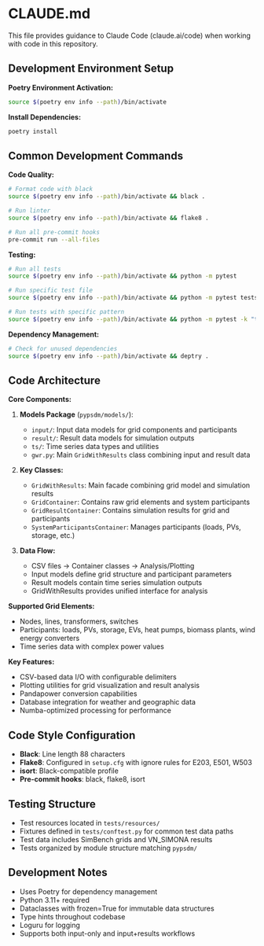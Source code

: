 # CLAUDE.md

This file provides guidance to Claude Code (claude.ai/code) when working with code in this repository.

## Development Environment Setup

**Poetry Environment Activation:**
```bash
source $(poetry env info --path)/bin/activate
```

**Install Dependencies:**
```bash
poetry install
```

## Common Development Commands

**Code Quality:**
```bash
# Format code with black
source $(poetry env info --path)/bin/activate && black .

# Run linter
source $(poetry env info --path)/bin/activate && flake8 .

# Run all pre-commit hooks
pre-commit run --all-files
```

**Testing:**
```bash
# Run all tests
source $(poetry env info --path)/bin/activate && python -m pytest

# Run specific test file
source $(poetry env info --path)/bin/activate && python -m pytest tests/path/to/test_file.py

# Run tests with specific pattern
source $(poetry env info --path)/bin/activate && python -m pytest -k "test_pattern"
```

**Dependency Management:**
```bash
# Check for unused dependencies
source $(poetry env info --path)/bin/activate && deptry .
```

## Code Architecture

**Core Components:**

1. **Models Package** (`pypsdm/models/`):
   - `input/`: Input data models for grid components and participants
   - `result/`: Result data models for simulation outputs
   - `ts/`: Time series data types and utilities
   - `gwr.py`: Main `GridWithResults` class combining input and result data

2. **Key Classes:**
   - `GridWithResults`: Main facade combining grid model and simulation results
   - `GridContainer`: Contains raw grid elements and system participants
   - `GridResultContainer`: Contains simulation results for grid and participants
   - `SystemParticipantsContainer`: Manages participants (loads, PVs, storage, etc.)

3. **Data Flow:**
   - CSV files → Container classes → Analysis/Plotting
   - Input models define grid structure and participant parameters
   - Result models contain time series simulation outputs
   - GridWithResults provides unified interface for analysis

**Supported Grid Elements:**
- Nodes, lines, transformers, switches
- Participants: loads, PVs, storage, EVs, heat pumps, biomass plants, wind energy converters
- Time series data with complex power values

**Key Features:**
- CSV-based data I/O with configurable delimiters
- Plotting utilities for grid visualization and result analysis
- Pandapower conversion capabilities
- Database integration for weather and geographic data
- Numba-optimized processing for performance

## Code Style Configuration

- **Black**: Line length 88 characters
- **Flake8**: Configured in `setup.cfg` with ignore rules for E203, E501, W503
- **isort**: Black-compatible profile
- **Pre-commit hooks**: black, flake8, isort

## Testing Structure

- Test resources located in `tests/resources/`
- Fixtures defined in `tests/conftest.py` for common test data paths
- Test data includes SimBench grids and VN_SIMONA results
- Tests organized by module structure matching `pypsdm/`

## Development Notes

- Uses Poetry for dependency management
- Python 3.11+ required
- Dataclasses with frozen=True for immutable data structures
- Type hints throughout codebase
- Loguru for logging
- Supports both input-only and input+results workflows